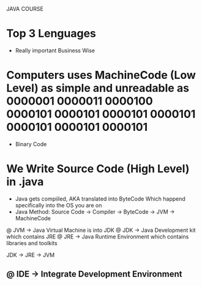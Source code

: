JAVA COURSE

# Top 3 Lenguages
- Really important Business Wise

# Computers uses MachineCode (Low Level) as simple and unreadable as 0000001 0000011 0000100 0000101 0000101 0000101 0000101 0000101 0000101 0000101
- Binary Code

# We Write Source Code (High Level) in .java
- Java gets compiiled, AKA translated into ByteCode Which happend specifically into the OS you are on
- Java Method:
      Source Code -> Compiler -> ByteCode -> JVM -> MachineCode

@ JVM -> Java Virtual Machine is into JDK
@ JDK -> Java Development kit which contains JRE
@ JRE -> Java Runtime Environment which contains libraries and toolkits

JDK -> JRE -> JVM

@ IDE -> Integrate Development Environment
----------------------------------------------------------------

